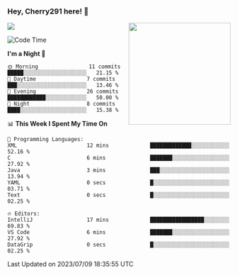 ### Hey, Cherry291 here! 👋

![](https://metrics.lecoq.io/cherry291?template=classic&config.timezone=Asia%2FShanghai)
<img align='right' src="https://media.giphy.com/media/M9gbBd9nbDrOTu1Mqx/giphy.gif" width="230">
<!-- ![](https://github-readme-stats-ouuan.vercel.app/api?username=cherry291&theme=dark&show_icons=true) -->

<!--START_SECTION:waka-->
![Code Time](http://img.shields.io/badge/Code%20Time-70%20hrs%2034%20mins-blue)

**I'm a Night 🦉** 

```text
🌞 Morning                11 commits          █████░░░░░░░░░░░░░░░░░░░░   21.15 % 
🌆 Daytime                7 commits           ███░░░░░░░░░░░░░░░░░░░░░░   13.46 % 
🌃 Evening                26 commits          ████████████░░░░░░░░░░░░░   50.00 % 
🌙 Night                  8 commits           ████░░░░░░░░░░░░░░░░░░░░░   15.38 % 
```


📊 **This Week I Spent My Time On** 

```text
💬 Programming Languages: 
XML                      12 mins             █████████████░░░░░░░░░░░░   52.16 % 
C                        6 mins              ███████░░░░░░░░░░░░░░░░░░   27.92 % 
Java                     3 mins              ███░░░░░░░░░░░░░░░░░░░░░░   13.94 % 
YAML                     0 secs              █░░░░░░░░░░░░░░░░░░░░░░░░   03.71 % 
Text                     0 secs              █░░░░░░░░░░░░░░░░░░░░░░░░   02.25 % 

🔥 Editors: 
IntelliJ                 17 mins             █████████████████░░░░░░░░   69.83 % 
VS Code                  6 mins              ███████░░░░░░░░░░░░░░░░░░   27.92 % 
DataGrip                 0 secs              █░░░░░░░░░░░░░░░░░░░░░░░░   02.25 % 
```


 Last Updated on 2023/07/09 18:35:55 UTC
<!--END_SECTION:waka-->

<!--
**Cherry291/cherry291** is a ✨ _special_ ✨ repository because its `README.md` (this file) appears on your GitHub profile.

Here are some ideas to get you started:

- 🔭 I’m currently working on ...
- 🌱 I’m currently learning ...
- 👯 I’m looking to collaborate on ...
- 🤔 I’m looking for help with ...
- 💬 Ask me about ...
- 📫 How to reach me: ...
- 😄 Pronouns: ...
- ⚡ Fun fact: ...
-->
